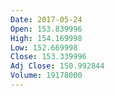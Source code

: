 ```yaml
---
Date: 2017-05-24
Open: 153.839996
High: 154.169998
Low: 152.669998
Close: 153.339996
Adj Close: 150.992844
Volume: 19178000
---
```

